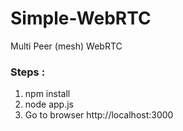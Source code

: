 # Simple-WebRTC
Multi Peer (mesh) WebRTC

### Steps :
  1) npm install
  2) node app.js
  3) Go to browser http://localhost:3000
